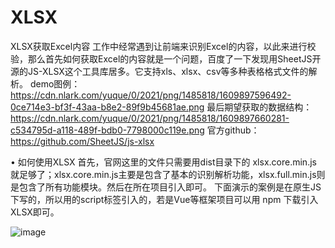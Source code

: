 # XLSX
XLSX获取Excel内容
工作中经常遇到让前端来识别Excel的内容，以此来进行校验，那么首先如何获取Excel的内容就是一个问题，百度了一下发现用SheetJS开源的JS-XLSX这个工具库居多。它支持xls、xlsx、csv等多种表格格式文件的解析。
demo图例：https://cdn.nlark.com/yuque/0/2021/png/1485818/1609897596492-0ce714e3-bf3f-43aa-b8e2-89f9b45681ae.png
最后期望获取的数据结构：https://cdn.nlark.com/yuque/0/2021/png/1485818/1609897660281-c534795d-a118-489f-bdb0-7798000c119e.png
官方github：https://github.com/SheetJS/js-xlsx

• 如何使用XLSX
首先，官网这里的文件只需要用dist目录下的 xlsx.core.min.js 就足够了；xlsx.core.min.js主要是包含了基本的识别解析功能，xlsx.full.min.js则是包含了所有功能模块。然后在所在项目引入即可。
下面演示的案例是在原生JS下写的，所以用的script标签引入的，若是Vue等框架项目可以用 npm 下载引入 XLSX即可。

![image](https://cdn.nlark.com/yuque/0/2021/png/1485818/1609897596492-0ce714e3-bf3f-43aa-b8e2-89f9b45681ae.png)
